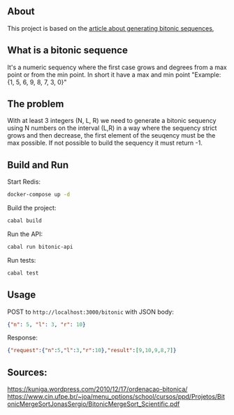 ## About
This project is based on the [article about generating bitonic sequences](https://www.geeksforgeeks.org/dsa/generate-bitonic-sequence-of-length-n-from-integers-in-a-given-range/), 


## What is a bitonic sequence
It's a numeric sequency where the first case grows and degrees from a max point or from the min point. In short it have a max and min point "Example: {1, 5, 6, 9, 8, 7, 3, 0}"

## The problem
With at least 3 integers (N, L, R) we need to generate a bitonic sequency using N numbers on the interval (L,R) in a way where the sequency strict grows and then decrease, the first element of the seuqency must be the max possible. If not possible to build the sequency it must return -1.

## Build and Run

Start Redis:
```bash
docker-compose up -d
```

Build the project:
```bash
cabal build
```

Run the API:
```bash
cabal run bitonic-api
```

Run tests:
```bash
cabal test
```

## Usage

POST to `http://localhost:3000/bitonic` with JSON body:
```json
{"n": 5, "l": 3, "r": 10}
```

Response:
```json
{"request":{"n":5,"l":3,"r":10},"result":[9,10,9,8,7]}
```

## Sources: 

https://kuniga.wordpress.com/2010/12/17/ordenacao-bitonica/
https://www.cin.ufpe.br/~joa/menu_options/school/cursos/ppd/Projetos/BitonicMergeSortJonasSergio/BitonicMergeSort_Scientific.pdf